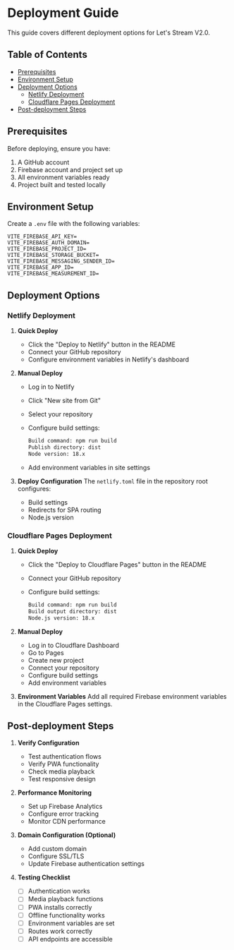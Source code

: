 
# Deployment Guide

This guide covers different deployment options for Let's Stream V2.0.

## Table of Contents

- [Prerequisites](#prerequisites)
- [Environment Setup](#environment-setup)
- [Deployment Options](#deployment-options)
  - [Netlify Deployment](#netlify-deployment)
  - [Cloudflare Pages Deployment](#cloudflare-pages-deployment)
- [Post-deployment Steps](#post-deployment-steps)

## Prerequisites

Before deploying, ensure you have:

1. A GitHub account
2. Firebase account and project set up
3. All environment variables ready
4. Project built and tested locally

## Environment Setup

Create a `.env` file with the following variables:

```env
VITE_FIREBASE_API_KEY=
VITE_FIREBASE_AUTH_DOMAIN=
VITE_FIREBASE_PROJECT_ID=
VITE_FIREBASE_STORAGE_BUCKET=
VITE_FIREBASE_MESSAGING_SENDER_ID=
VITE_FIREBASE_APP_ID=
VITE_FIREBASE_MEASUREMENT_ID=
```

## Deployment Options

### Netlify Deployment

1. **Quick Deploy**
   - Click the "Deploy to Netlify" button in the README
   - Connect your GitHub repository
   - Configure environment variables in Netlify's dashboard

2. **Manual Deploy**
   - Log in to Netlify
   - Click "New site from Git"
   - Select your repository
   - Configure build settings:

     ```bash
     Build command: npm run build
     Publish directory: dist
     Node version: 18.x
     ```

   - Add environment variables in site settings

3. **Deploy Configuration**
   The `netlify.toml` file in the repository root configures:
   - Build settings
   - Redirects for SPA routing
   - Node.js version

### Cloudflare Pages Deployment

1. **Quick Deploy**
   - Click the "Deploy to Cloudflare Pages" button in the README
   - Connect your GitHub repository
   - Configure build settings:

     ```bash
     Build command: npm run build
     Build output directory: dist
     Node.js version: 18.x
     ```

2. **Manual Deploy**
   - Log in to Cloudflare Dashboard
   - Go to Pages
   - Create new project
   - Connect your repository
   - Configure build settings
   - Add environment variables

3. **Environment Variables**
   Add all required Firebase environment variables in the Cloudflare Pages settings.

## Post-deployment Steps

1. **Verify Configuration**
   - Test authentication flows
   - Verify PWA functionality
   - Check media playback
   - Test responsive design

2. **Performance Monitoring**
   - Set up Firebase Analytics
   - Configure error tracking
   - Monitor CDN performance

3. **Domain Configuration (Optional)**
   - Add custom domain
   - Configure SSL/TLS
   - Update Firebase authentication settings

4. **Testing Checklist**
   - [ ] Authentication works
   - [ ] Media playback functions
   - [ ] PWA installs correctly
   - [ ] Offline functionality works
   - [ ] Environment variables are set
   - [ ] Routes work correctly
   - [ ] API endpoints are accessible
